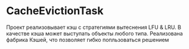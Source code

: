 # CacheEvictionTask
Проект реализовывает кэш с стратегиями вытеснения LFU & LRU.
В качестве кэша может выступать объекты любого типа.
Реализована фабрика Кэшей, что позволяет гибко попльзоваться решением
